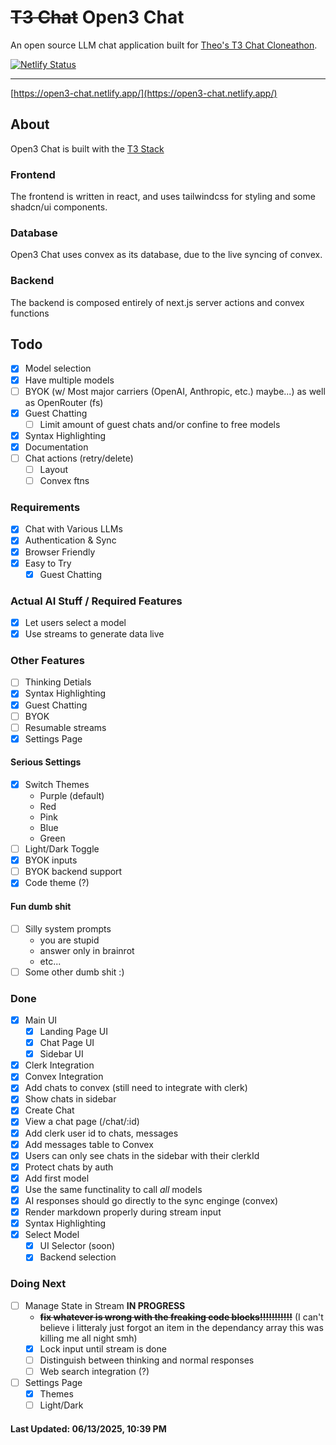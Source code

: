 # ~~T3 Chat~~ **Open3 Chat**
An open source LLM chat application built for [Theo's T3 Chat Cloneathon](https://cloneathon.t3.chat).

[![Netlify Status](https://api.netlify.com/api/v1/badges/07c92033-5691-4e8c-8a80-3cd56af71e1e/deploy-status)](https://app.netlify.com/projects/open3-chat/deploys)

---

[https://open3-chat.netlify.app/](https://open3-chat.netlify.app/)

## About
Open3 Chat is built with the [T3 Stack](https://create.t3.gg/)

### Frontend
The frontend is written in react, and uses tailwindcss for styling and some shadcn/ui components.

### Database
Open3 Chat uses convex as its database, due to the live syncing of convex. 

### Backend
The backend is composed entirely of next.js server actions and convex functions 

## Todo

- [X] Model selection
- [X] Have multiple models
- [ ] BYOK (w/ Most major carriers (OpenAI, Anthropic, etc.) maybe...) as well as OpenRouter (fs)
- [X] Guest Chatting
  - [ ] Limit amount of guest chats and/or confine to free models
- [X] Syntax Highlighting
- [X] Documentation
- [ ] Chat actions (retry/delete)
  - [ ] Layout
  - [ ] Convex ftns

### Requirements
- [X] Chat with Various LLMs
- [X] Authentication & Sync
- [X] Browser Friendly
- [X] Easy to Try
  - [X] Guest Chatting

### Actual AI Stuff / Required Features
- [X] Let users select a model
- [X] Use streams to generate data live

### Other Features
- [ ] Thinking Detials
- [X] Syntax Highlighting
- [X] Guest Chatting
- [ ] BYOK
- [ ] Resumable streams
- [X] Settings Page

#### Serious Settings
- [X] Switch Themes
  - Purple (default)
  - Red
  - Pink
  - Blue
  - Green
- [ ] Light/Dark Toggle
- [X] BYOK inputs
- [ ] BYOK backend support
- [X] Code theme (?)

#### Fun dumb shit
- [ ] Silly system prompts
  - you are stupid
  - answer only in brainrot
  - etc...
- [ ] Some other dumb shit :)

### Done
- [X] Main UI
  - [X] Landing Page UI
  - [X] Chat Page UI
  - [X] Sidebar UI
- [X] Clerk Integration
- [X] Convex Integration
- [X] Add chats to convex (still need to integrate with clerk)
- [X] Show chats in sidebar
- [X] Create Chat
- [X] View a chat page (/chat/:id)
- [X] Add clerk user id to chats, messages
- [X] Add messages table to Convex
- [X] Users can only see chats in the sidebar with their clerkId
- [X] Protect chats by auth
- [X] Add first model
- [X] Use the same functinality to call *all* models
- [X] AI responses should go directly to the sync enginge (convex)
- [X] Render markdown properly during stream input
- [X] Syntax Highlighting
- [X] Select Model
  - [X] UI Selector (soon)
  - [X] Backend selection

### Doing Next
- [ ] Manage State in Stream **IN PROGRESS**
  - ~~**fix whatever is wrong with the freaking code blocks!!!!!!!!!!!**~~ (I can't believe i litteraly just forgot an item in the dependancy array this was killing me all night smh)
  - [X] Lock input until stream is done
  - [ ] Distinguish between thinking and normal responses
  - [ ] Web search integration (?)
- [ ] Settings Page
  - [X] Themes
  - [ ] Light/Dark
#### **Last Updated: 06/13/2025,  10:39 PM**